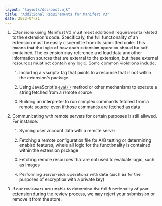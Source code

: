 ```yaml
---
layout: "layouts/doc-post.njk"
title: "Additional Requirements for Manifest V3"
date: 2022-07-21
---
```


1. Extensions using Manifest V3 must meet additional requirements related to the extension's code.
   Specifically, the full functionality of an extension must be easily discernible from its
   submitted code. This means that the logic of how each extension operates should be self
   contained. The extension may reference and load data and other information sources that are
   external to the extension, but these external resources must not contain any logic. Some common
   violations include:

    1. Including a &lt;script&gt; tag that points to a resource that is not within the extension's
       package

    1. Using JavaScript's [`eval()`][eval] method or other mechanisms to execute a string fetched
       from a remote source

    1. Building an interpreter to run complex commands fetched from a remote source, even if those
       commands are fetched as data

1. Communicating with remote servers for certain purposes is still allowed. For instance:

    1. Syncing user account data with a remote server

    1. Fetching a remote configuration file for A/B testing or determining enabled features, where
       all logic for the functionality is contained within the extension package

    1. Fetching remote resources that are not used to evaluate logic, such as images

    1. Performing server-side operations with data (such as for the purposes of encryption with a
       private key)

1. If our reviewers are unable to determine the full functionality of your extension during the
   review process, we may reject your submission or remove it from the store.

[eval]: https://developer.mozilla.org/en-US/docs/Web/JavaScript/Reference/Global_Objects/eval
